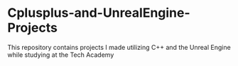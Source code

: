 # Cplusplus-and-UnrealEngine-Projects
This repository contains projects I made utilizing C++ and the Unreal Engine while studying at the Tech Academy
